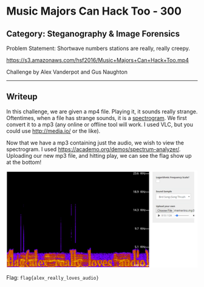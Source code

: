 Music Majors Can Hack Too - 300
======

Category: Steganography & Image Forensics
------
Problem Statement:
Shortwave numbers stations are really, really creepy.

https://s3.amazonaws.com/hsf2016/Music+Majors+Can+Hack+Too.mp4

Challenge by Alex Vanderpot and Gus Naughton

------

Writeup
------

In this challenge, we are given a mp4 file. Playing it, it sounds really strange. Oftentimes, when a file has strange sounds, it is a [spectrogram](https://en.wikipedia.org/wiki/Spectrogram). We first convert it to a mp3 (any online or offline tool will work. I used VLC, but you could use http://media.io/ or the like).

Now that we have a mp3 containing just the audio, we wish to view the spectrogram. I used https://academo.org/demos/spectrum-analyzer/. Uploading our new mp3 file, and hitting play, we can see the flag show up at the bottom!

![spectrogram](download.png)

Flag: `flag{alex_really_loves_audio}`
